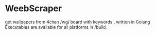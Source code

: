 # WeebScraper
get wallpapers from 4chan /wg/ board with keywords , written in Golang
Executables are available for all platforms in /build.
